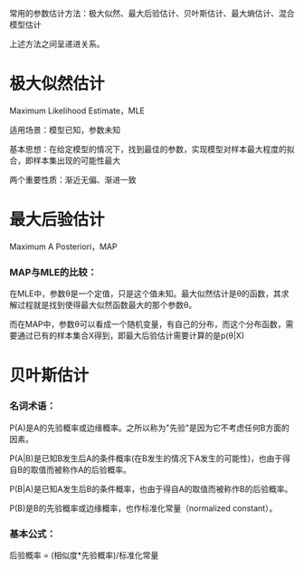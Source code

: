 常用的参数估计方法：极大似然、最大后验估计、贝叶斯估计、最大熵估计、混合模型估计

上述方法之间呈递进关系。

# 极大似然估计

Maximum Likelihood Estimate，MLE

适用场景：模型已知，参数未知

基本思想：在给定模型的情况下，找到最佳的参数，实现模型对样本最大程度的拟合，即样本集出现的可能性最大

两个重要性质：渐近无偏、渐进一致



# 最大后验估计

Maximum A Posteriori，MAP

### MAP与MLE的比较：

在MLE中，参数θ是一个定值，只是这个值未知。最大似然估计是θ的函数，其求解过程就是找到使得最大似然函数最大的那个参数θ。

而在MAP中，参数θ可以看成一个随机变量，有自己的分布，而这个分布函数，需要通过已有的样本集合X得到，即最大后验估计需要计算的是p\(θ\|X\)



# 贝叶斯估计

### 名词术语：

P\(A\)是A的先验概率或边缘概率。之所以称为"先验"是因为它不考虑任何B方面的因素。

P\(A\|B\)是已知B发生后A的条件概率\(在B发生的情况下A发生的可能性\)，也由于得自B的取值而被称作A的后验概率。

P\(B\|A\)是已知A发生后B的条件概率，也由于得自A的取值而被称作B的后验概率。

P\(B\)是B的先验概率或边缘概率，也作标准化常量（normalized constant）。



### 基本公式：

后验概率 = \(相似度\*先验概率\)/标准化常量



### 









